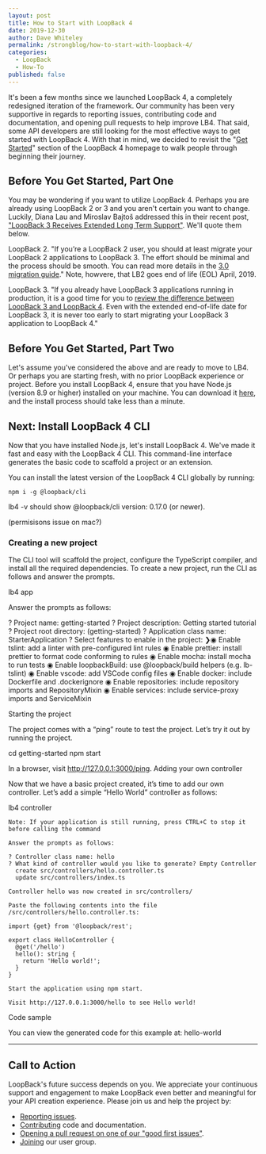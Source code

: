 ```yaml
---
layout: post
title: How to Start with LoopBack 4
date: 2019-12-30
author: Dave Whiteley
permalink: /strongblog/how-to-start-with-loopback-4/
categories:
  - LoopBack
  - How-To
published: false  
---
```


It's been a few months since we launched LoopBack 4, a completely redesigned iteration of the framework. Our community has been very supportive in regards to reporting issues, contributing code and documentation, and opening pull requests to help improve LB4. That said, some API developers are still looking for the most effective ways to get started with LoopBack 4. With that in mind, we decided to revisit the "[Get Started](https://loopback.io/doc/en/lb4/Getting-started.html#install-loopback-4-cli)" section of the LoopBack 4 homepage to walk people through beginning their journey.

<!--more-->

## Before You Get Started, Part One

You may be wondering if you want to utilize LoopBack 4. Perhaps you are already using LoopBack 2 or 3 and you aren't certain you want to change. Luckily, Diana Lau and Miroslav Bajtoš addressed this in their recent post, ["LoopBack 3 Receives Extended Long Term Support"](https://strongloop.com/strongblog/lb3-extended-lts/). We'll quote them below.

LoopBack 2. "If you’re a LoopBack 2 user, you should at least migrate your LoopBack 2 applications to LoopBack 3. The effort should be minimal and the process should be smooth. You can read more details in the [3.0 migration guide](https://loopback.io/doc/en/lb3/Migrating-to-3.0.html)." Note, howvere, that LB2 goes end of life (EOL) April, 2019.

LoopBack 3. "If you already have LoopBack 3 applications running in production, it is a good time for you to [review the difference between LoopBack 3 and LoopBack 4](html). Even with the extended end-of-life date for LoopBack 3, it is never too early to start migrating your LoopBack 3 application to LoopBack 4."

## Before You Get Started, Part Two

Let's assume you've considered the above and are ready to move to LB4. Or perhaps you are starting fresh, with no prior LoopBack experience or project. Before you install LoopBack 4, ensure that you have Node.js (version 8.9 or higher) installed on your machine. You can download it [here](https://nodejs.org/en/download/), and the install process should take less than a minute.

## Next: Install LoopBack 4 CLI

Now that you have installed Node.js, let's install LoopBack 4. We've made it fast and easy with the LoopBack 4 CLI. This command-line interface generates the basic code to scaffold a project or an extension. 

You can install the latest version of the LoopBack 4 CLI globally by running:

```
npm i -g @loopback/cli
```

lb4 -v should show @loopback/cli version: 0.17.0 (or newer).

(permisisons issue on mac?)

### Creating a new project

The CLI tool will scaffold the project, configure the TypeScript compiler, and install all the required dependencies. To create a new project, run the CLI as follows and answer the prompts.

lb4 app

Answer the prompts as follows:

? Project name: getting-started
? Project description: Getting started tutorial
? Project root directory: (getting-started)
? Application class name: StarterApplication
? Select features to enable in the project:
❯◉ Enable tslint: add a linter with pre-configured lint rules
 ◉ Enable prettier: install prettier to format code conforming to rules
 ◉ Enable mocha: install mocha to run tests
 ◉ Enable loopbackBuild: use @loopback/build helpers (e.g. lb-tslint)
 ◉ Enable vscode: add VSCode config files
 ◉ Enable docker: include Dockerfile and .dockerignore
 ◉ Enable repositories: include repository imports and RepositoryMixin
 ◉ Enable services: include service-proxy imports and ServiceMixin

Starting the project

The project comes with a “ping” route to test the project. Let’s try it out by running the project.

cd getting-started
npm start

In a browser, visit http://127.0.0.1:3000/ping.
Adding your own controller

Now that we have a basic project created, it’s time to add our own controller. Let’s add a simple “Hello World” controller as follows:

lb4 controller

    Note: If your application is still running, press CTRL+C to stop it before calling the command

    Answer the prompts as follows:

    ? Controller class name: hello
    ? What kind of controller would you like to generate? Empty Controller
      create src/controllers/hello.controller.ts
      update src/controllers/index.ts

    Controller hello was now created in src/controllers/

    Paste the following contents into the file /src/controllers/hello.controller.ts:

    import {get} from '@loopback/rest';

    export class HelloController {
      @get('/hello')
      hello(): string {
        return 'Hello world!';
      }
    }

    Start the application using npm start.

    Visit http://127.0.0.1:3000/hello to see Hello world!

Code sample

You can view the generated code for this example at: hello-world


---


## Call to Action

LoopBack's future success depends on you. We appreciate your continuous support and engagement to make LoopBack even better and meaningful for your API creation experience. Please join us and help the project by:

- [Reporting issues](https://github.com/strongloop/loopback-next/issues).
- [Contributing](https://github.com/strongloop/loopback-next/blob/master/docs/CONTRIBUTING.md)
  code and documentation.
- [Opening a pull request on one of our "good first issues"](https://github.com/strongloop/loopback-next/labels/good%20first%20issue).
- [Joining](https://github.com/strongloop/loopback-next/issues/110) our user group.

